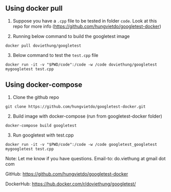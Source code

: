## Using docker pull

1. Suppose you have a `.cpp` file to be tested in folder `code`. Look at this repo for more info (https://github.com/hungvietdo/googletest-docker)

2. Running below command to build the googletest image

`docker pull doviethung/googletest`

3. Below command to test the `test.cpp` file

`docker run -it -v "$PWD/code":/code -w /code doviethung/googletest mygoogletest test.cpp`

## Using docker-compose

1. Clone the github repo

`git clone https://github.com/hungvietdo/googletest-docker.git`

2. Build image with docker-compose (run from googletest-docker folder)

`docker-compose build googletest`

3. Run googletest with test.cpp

`docker run -it -v "$PWD/code":/code -w /code googletest_googletest mygoogletest test.cpp`

Note: Let me know if you have questions. Email-to: do.viethung at gmail dot com

GitHub: https://github.com/hungvietdo/googletest-docker

DockerHub: https://hub.docker.com/r/doviethung/googletest/
